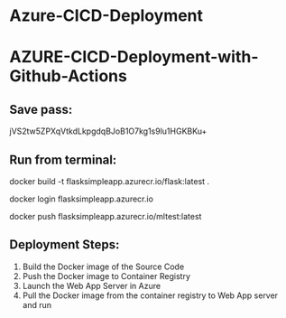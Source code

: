 # Azure-CICD-Deployment



# AZURE-CICD-Deployment-with-Github-Actions

## Save pass:

jVS2tw5ZPXqVtkdLkpgdqBJoB1O7kg1s9lu1HGKBKu+


## Run from terminal:

docker build -t flasksimpleapp.azurecr.io/flask:latest .

docker login flasksimpleapp.azurecr.io

docker push flasksimpleapp.azurecr.io/mltest:latest


## Deployment Steps:

1. Build the Docker image of the Source Code
2. Push the Docker image to Container Registry
3. Launch the Web App Server in Azure 
4. Pull the Docker image from the container registry to Web App server and run 